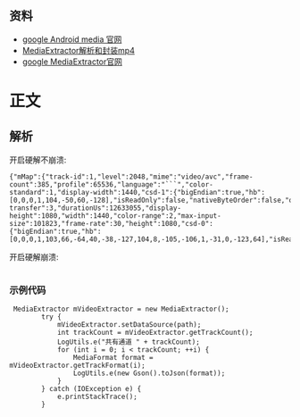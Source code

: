 ## 资料
* [google Android media 官网](https://developer.android.com/reference/android/media/package-summary)
* [MediaExtractor解析和封装mp4](https://www.cnblogs.com/renhui/p/7474096.html)
* [google MediaExtractor官网](https://developer.android.com/reference/android/media/MediaExtractor)

# 正文
## 解析
开启硬解不崩溃:
```aidl
{"mMap":{"track-id":1,"level":2048,"mime":"video/avc","frame-count":385,"profile":65536,"language":"```","color-standard":1,"display-width":1440,"csd-1":{"bigEndian":true,"hb":[0,0,0,1,104,-50,60,-128],"isReadOnly":false,"nativeByteOrder":false,"offset":0,"_elementSizeShift":0,"address":0,"capacity":8,"limit":8,"mark":-1,"position":0},"color-transfer":3,"durationUs":12633055,"display-height":1080,"width":1440,"color-range":2,"max-input-size":101823,"frame-rate":30,"height":1080,"csd-0":{"bigEndian":true,"hb":[0,0,0,1,103,66,-64,40,-38,-127,104,8,-105,-106,1,-31,0,-123,64],"isReadOnly":false,"nativeByteOrder":false,"offset":0,"_elementSizeShift":0,"address":0,"capacity":19,"limit":19,"mark":-1,"position":0}}}
```
开启硬解崩溃:
```aidl

```
### 示例代码
````aidl
 MediaExtractor mVideoExtractor = new MediaExtractor();
        try {
            mVideoExtractor.setDataSource(path);
            int trackCount = mVideoExtractor.getTrackCount();
            LogUtils.e("共有通道 " + trackCount);
            for (int i = 0; i < trackCount; ++i) {
                MediaFormat format = mVideoExtractor.getTrackFormat(i);
                LogUtils.e(new Gson().toJson(format));
            }
        } catch (IOException e) {
            e.printStackTrace();
        }
````